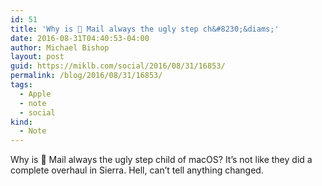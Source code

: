 ```yaml
---
id: 51
title: 'Why is  Mail always the ugly step ch&#8230;&diams;'
date: 2016-08-31T04:40:53-04:00
author: Michael Bishop
layout: post
guid: https://miklb.com/social/2016/08/31/16853/
permalink: /blog/2016/08/31/16853/
tags:
  - Apple
  - note
  - social
kind:
  - Note
---
```

<p>Why is  Mail always the ugly step child of macOS? It’s not like they did a complete overhaul in Sierra. Hell, can’t tell anything changed.</p>